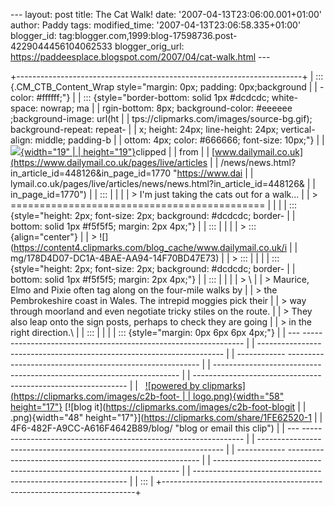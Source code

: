 \-\-- layout: post title: The Cat Walk! date:
\'2007-04-13T23:06:00.001+01:00\' author: Paddy tags: modified\_time:
\'2007-04-13T23:06:58.335+01:00\' blogger\_id:
tag:blogger.com,1999:blog-17598736.post-4229044456104062533
blogger\_orig\_url:
https://paddeesplace.blogspot.com/2007/04/cat-walk.html \-\--

<div>

</div>

+-----------------------------------------------------------------------+
| ::: {.CM_CTB_Content_Wrap style="margin: 0px; padding: 0px;background |
| -color: #ffffff;"}                                                    |
| ::: {style="border-bottom: solid 1px #dcdcdc; white-space: nowrap; ma |
| rgin-bottom: 8px; background-color: #eeeeee ;background-image: url(ht |
| tps://clipmarks.com/images/source-bg.gif); background-repeat: repeat- |
| x; height: 24px; line-height: 24px; vertical-align: middle; padding-b |
| ottom: 4px; color: #666666; font-size: 10px;"}                        |
| [![](https://clipmarks.com/images/clip-icon.gif){width="19"           |
| height="19"}](https://clipmarks.com/clip-to-blog/ "clipmarks' clip-to |
| -blog")clipped                                                        |
| from                                                                  |
| [www.dailymail.co.uk](https://www.dailymail.co.uk/pages/live/articles |
| /news/news.html?in_article_id=448126&in_page_id=1770 "https://www.dai |
| lymail.co.uk/pages/live/articles/news/news.html?in_article_id=448126& |
| in_page_id=1770")                                                     |
| :::                                                                   |
|                                                                       |
| > I\'m just taking the cats out for a walk\...                        |
| > ============================================                        |
|                                                                       |
| ::: {style="height: 2px; font-size: 2px; background: #dcdcdc; border- |
| bottom: solid 1px #f5f5f5; margin: 2px 4px;"}                         |
| :::                                                                   |
|                                                                       |
| > ::: {align="center"}                                                |
| > ![](https://content4.clipmarks.com/blog_cache/www.dailymail.co.uk/i |
| mg/178D4D07-DC1A-4BAE-AA94-14F70BD47E73)                              |
| > :::                                                                 |
|                                                                       |
| ::: {style="height: 2px; font-size: 2px; background: #dcdcdc; border- |
| bottom: solid 1px #f5f5f5; margin: 2px 4px;"}                         |
| :::                                                                   |
|                                                                       |
| > \                                                                   |
| > Maurice, Elmo and Pixie often tag along on the four-mile walks by   |
| > the Pembrokeshire coast in Wales. The intrepid moggies pick their   |
| > way through moorland and even negotiate tricky stiles on the route. |
| > They also leap onto the sign posts, perhaps to check they are going |
| > in the right direction.\                                            |
| :::                                                                   |
|                                                                       |
| ::: {style="margin: 0px 6px 6px 4px;"}                                |
|   --- --------------------------------------------------------------- |
| --------------------------------------------------------------------- |
| ------------ -------------------------------------------------------- |
| --------------------------------------------------------------------- |
| -------------------------------------------------------------         |
|       [![powered by clipmarks](https://clipmarks.com/images/c2b-foot- |
| logo.png){width="58" height="17"}](https://clipmarks.com "go to clipm |
| arks.com")   [![blog it](https://clipmarks.com/images/c2b-foot-blogit |
| .png){width="48" height="17"}](https://clipmarks.com/share/1FE62520-1 |
| 4F6-482F-A9CC-A616F4642B89/blog/ "blog or email this clip")           |
|   --- --------------------------------------------------------------- |
| --------------------------------------------------------------------- |
| ------------ -------------------------------------------------------- |
| --------------------------------------------------------------------- |
| -------------------------------------------------------------         |
| :::                                                                   |
+-----------------------------------------------------------------------+
